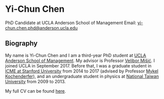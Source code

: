 # Yi-Chun Chen
PhD Candidate at UCLA Anderson School of Management
Email: yi-chun.chen.phd@anderson.ucla.edu

## Biography
My name is Yi-Chun Chen and I am a third-year PhD student at [UCLA Anderson School of Management](https://www.anderson.ucla.edu/). My advisor is Professor [Velibor Mišić](https://vvmisic.github.io/). I joined UCLA in September 2017. Before that, I was a graduate student in [ICME at Stanford University](https://icme.stanford.edu/) from 2014 to 2017 (advised by Professor [Mykel Kochenderfer](http://mykel.kochenderfer.com/)), and an undergraduate student in physics at [National Taiwan University](http://www.ntu.edu.tw/) from 2009 to 2013.

My full CV can be found [here](CV.pdf).
